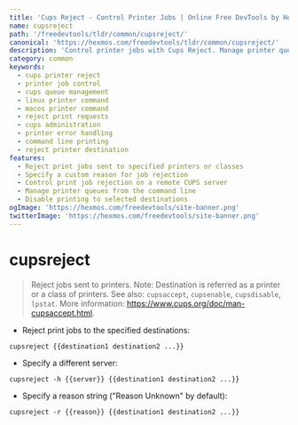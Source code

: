 ```yaml
---
title: 'Cups Reject - Control Printer Jobs | Online Free DevTools by Hexmos'
name: cupsreject
path: '/freedevtools/tldr/common/cupsreject/'
canonical: 'https://hexmos.com/freedevtools/tldr/common/cupsreject/'
description: 'Control printer jobs with Cups Reject. Manage printer queues, reject print requests, and specify rejection reasons. Free online tool, no registration required.'
category: common
keywords:
  - cups printer reject
  - printer job control
  - cups queue management
  - linux printer command
  - macos printer command
  - reject print requests
  - cups administration
  - printer error handling
  - command line printing
  - reject printer destination
features:
  - Reject print jobs sent to specified printers or classes
  - Specify a custom reason for job rejection
  - Control print job rejection on a remote CUPS server
  - Manage printer queues from the command line
  - Disable printing to selected destinations
ogImage: 'https://hexmos.com/freedevtools/site-banner.png'
twitterImage: 'https://hexmos.com/freedevtools/site-banner.png'
---
```


# cupsreject

> Reject jobs sent to printers.
> Note: Destination is referred as a printer or a class of printers.
> See also: `cupsaccept`, `cupsenable`, `cupsdisable`, `lpstat`.
> More information: <https://www.cups.org/doc/man-cupsaccept.html>.

- Reject print jobs to the specified destinations:

`cupsreject {{destination1 destination2 ...}}`

- Specify a different server:

`cupsreject -h {{server}} {{destination1 destination2 ...}}`

- Specify a reason string ("Reason Unknown" by default):

`cupsreject -r {{reason}} {{destination1 destination2 ...}}`
